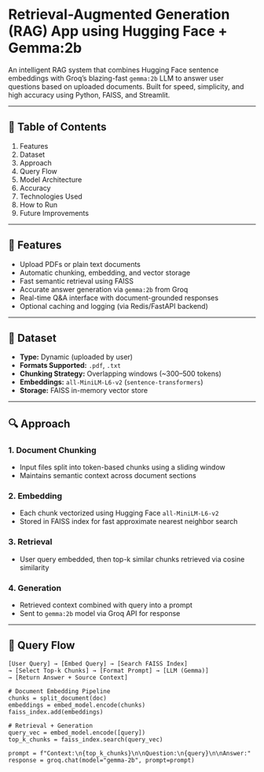 # Retrieval-Augmented Generation (RAG) App using Hugging Face + Gemma:2b

An intelligent RAG system that combines Hugging Face sentence embeddings with Groq’s blazing-fast `gemma:2b` LLM to answer user questions based on uploaded documents. Built for speed, simplicity, and high accuracy using Python, FAISS, and Streamlit.

---

## 📑 Table of Contents
1. Features  
2. Dataset  
3. Approach  
4. Query Flow  
5. Model Architecture  
6. Accuracy  
7. Technologies Used  
8. How to Run  
9. Future Improvements  

---

## 🚀 Features
- Upload PDFs or plain text documents  
- Automatic chunking, embedding, and vector storage  
- Fast semantic retrieval using FAISS  
- Accurate answer generation via `gemma:2b` from Groq  
- Real-time Q&A interface with document-grounded responses  
- Optional caching and logging (via Redis/FastAPI backend)  

---

## 📂 Dataset
- **Type:** Dynamic (uploaded by user)  
- **Formats Supported:** `.pdf`, `.txt`  
- **Chunking Strategy:** Overlapping windows (~300–500 tokens)  
- **Embeddings:** `all-MiniLM-L6-v2` (`sentence-transformers`)  
- **Storage:** FAISS in-memory vector store  

---

## 🔍 Approach

### 1. Document Chunking
- Input files split into token-based chunks using a sliding window  
- Maintains semantic context across document sections  

### 2. Embedding
- Each chunk vectorized using Hugging Face `all-MiniLM-L6-v2`  
- Stored in FAISS index for fast approximate nearest neighbor search  

### 3. Retrieval
- User query embedded, then top-k similar chunks retrieved via cosine similarity  

### 4. Generation
- Retrieved context combined with query into a prompt  
- Sent to `gemma:2b` model via Groq API for response  

---

## 🔁 Query Flow

```text
[User Query] → [Embed Query] → [Search FAISS Index] 
→ [Select Top-k Chunks] → [Format Prompt] → [LLM (Gemma)] 
→ [Return Answer + Source Context]

# Document Embedding Pipeline
chunks = split_document(doc)
embeddings = embed_model.encode(chunks)
faiss_index.add(embeddings)

# Retrieval + Generation
query_vec = embed_model.encode([query])
top_k_chunks = faiss_index.search(query_vec)

prompt = f"Context:\n{top_k_chunks}\n\nQuestion:\n{query}\n\nAnswer:"
response = groq.chat(model="gemma-2b", prompt=prompt)

